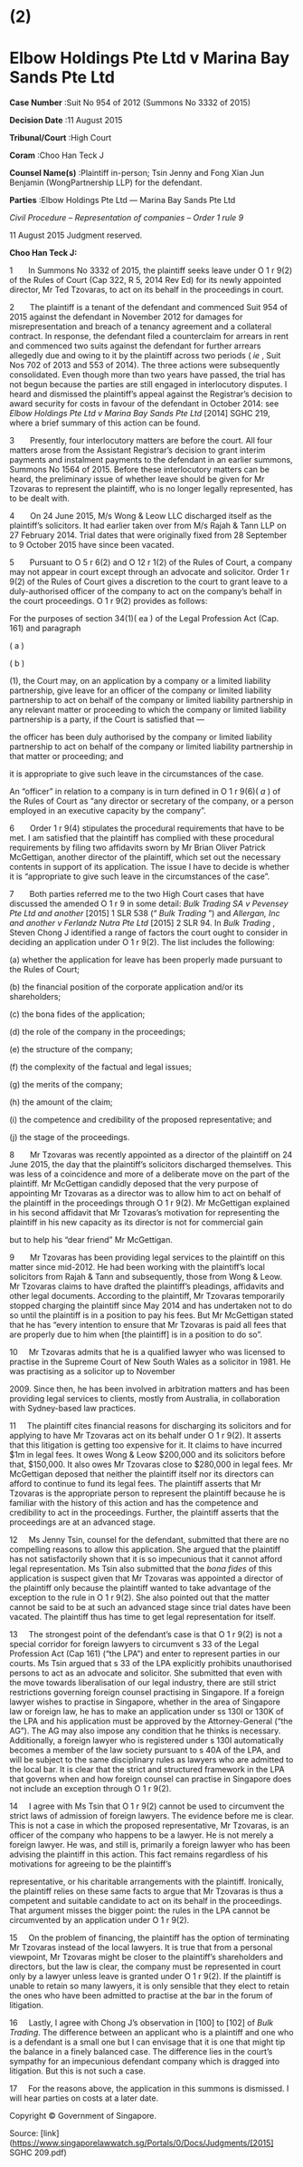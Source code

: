 # (2) 

# Elbow Holdings Pte Ltd v Marina Bay Sands Pte Ltd 



**Case Number** :Suit No 954 of 2012 (Summons No 3332 of 2015) 

**Decision Date** :11 August 2015 

**Tribunal/Court** :High Court 

**Coram** :Choo Han Teck J 

**Counsel Name(s)** :Plaintiff in-person; Tsin Jenny and Fong Xian Jun Benjamin (WongPartnership LLP) for the defendant. 

**Parties** :Elbow Holdings Pte Ltd — Marina Bay Sands Pte Ltd 

_Civil Procedure_ – _Representation of companies_ – _Order 1 rule 9_ 

11 August 2015 Judgment reserved. 

**Choo Han Teck J:** 

1       In Summons No 3332 of 2015, the plaintiff seeks leave under O 1 r 9(2) of the Rules of Court (Cap 322, R 5, 2014 Rev Ed) for its newly appointed director, Mr Ted Tzovaras, to act on its behalf in the proceedings in court. 

2       The plaintiff is a tenant of the defendant and commenced Suit 954 of 2015 against the defendant in November 2012 for damages for misrepresentation and breach of a tenancy agreement and a collateral contract. In response, the defendant filed a counterclaim for arrears in rent and commenced two suits against the defendant for further arrears allegedly due and owing to it by the plaintiff across two periods ( _ie_ , Suit Nos 702 of 2013 and 553 of 2014). The three actions were subsequently consolidated. Even though more than two years have passed, the trial has not begun because the parties are still engaged in interlocutory disputes. I heard and dismissed the plaintiff’s appeal against the Registrar’s decision to award security for costs in favour of the defendant in October 2014: see _Elbow Holdings Pte Ltd v Marina Bay Sands Pte Ltd_ <span class="citation">[2014] SGHC 219</span>, where a brief summary of this action can be found. 

3       Presently, four interlocutory matters are before the court. All four matters arose from the Assistant Registrar’s decision to grant interim payments and instalment payments to the defendant in an earlier summons, Summons No 1564 of 2015. Before these interlocutory matters can be heard, the preliminary issue of whether leave should be given for Mr Tzovaras to represent the plaintiff, who is no longer legally represented, has to be dealt with. 

4       On 24 June 2015, M/s Wong & Leow LLC discharged itself as the plaintiff’s solicitors. It had earlier taken over from M/s Rajah & Tann LLP on 27 February 2014. Trial dates that were originally fixed from 28 September to 9 October 2015 have since been vacated. 

5       Pursuant to O 5 r 6(2) and O 12 r 1(2) of the Rules of Court, a company may not appear in court except through an advocate and solicitor. Order 1 r 9(2) of the Rules of Court gives a discretion to the court to grant leave to a duly-authorised officer of the company to act on the company’s behalf in the court proceedings. O 1 r 9(2) provides as follows: 

 For the purposes of section 34(1)( ea ) of the Legal Profession Act (Cap. 161) and paragraph 


 ( a ) 

 ( b ) 

 (1), the Court may, on an application by a company or a limited liability partnership, give leave for an officer of the company or limited liability partnership to act on behalf of the company or limited liability partnership in any relevant matter or proceeding to which the company or limited liability partnership is a party, if the Court is satisfied that — 

 the officer has been duly authorised by the company or limited liability partnership to act on behalf of the company or limited liability partnership in that matter or proceeding; and 

 it is appropriate to give such leave in the circumstances of the case. 

An “officer” in relation to a company is in turn defined in O 1 r 9(6)( _a_ ) of the Rules of Court as “any director or secretary of the company, or a person employed in an executive capacity by the company”. 

6       Order 1 r 9(4) stipulates the procedural requirements that have to be met. I am satisfied that the plaintiff has complied with these procedural requirements by filing two affidavits sworn by Mr Brian Oliver Patrick McGettigan, another director of the plaintiff, which set out the necessary contents in support of its application. The issue I have to decide is whether it is “appropriate to give such leave in the circumstances of the case”. 

7       Both parties referred me to the two High Court cases that have discussed the amended O 1 r 9 in some detail: _Bulk Trading SA v Pevensey Pte Ltd and another_ <span class="citation">[2015] 1 SLR 538</span> (“ _Bulk Trading_ ”) and _Allergan, Inc and another v Ferlandz Nutra Pte Ltd_ <span class="citation">[2015] 2 SLR 94</span>. In _Bulk Trading_ , Steven Chong J identified a range of factors the court ought to consider in deciding an application under O 1 r 9(2). The list includes the following: 

 (a) whether the application for leave has been properly made pursuant to the Rules of Court; 

 (b) the financial position of the corporate application and/or its shareholders; 

 (c) the bona fides of the application; 

 (d) the role of the company in the proceedings; 

 (e) the structure of the company; 

 (f) the complexity of the factual and legal issues; 

 (g) the merits of the company; 

 (h) the amount of the claim; 

 (i) the competence and credibility of the proposed representative; and 

 (j) the stage of the proceedings. 

8       Mr Tzovaras was recently appointed as a director of the plaintiff on 24 June 2015, the day that the plaintiff’s solicitors discharged themselves. This was less of a coincidence and more of a deliberate move on the part of the plaintiff. Mr McGettigan candidly deposed that the very purpose of appointing Mr Tzovaras as a director was to allow him to act on behalf of the plaintiff in the proceedings through O 1 r 9(2). Mr McGettigan explained in his second affidavit that Mr Tzovaras’s motivation for representing the plaintiff in his new capacity as its director is not for commercial gain 


but to help his “dear friend” Mr McGettigan. 

9       Mr Tzovaras has been providing legal services to the plaintiff on this matter since mid-2012. He had been working with the plaintiff’s local solicitors from Rajah & Tann and subsequently, those from Wong & Leow. Mr Tzovaras claims to have drafted the plaintiff’s pleadings, affidavits and other legal documents. According to the plaintiff, Mr Tzovaras temporarily stopped charging the plaintiff since May 2014 and has undertaken not to do so until the plaintiff is in a position to pay his fees. But Mr McGettigan stated that he has “every intention to ensure that Mr Tzovaras is paid all fees that are properly due to him when [the plaintiff] is in a position to do so”. 

10     Mr Tzovaras admits that he is a qualified lawyer who was licensed to practise in the Supreme Court of New South Wales as a solicitor in 1981. He was practising as a solicitor up to November 

2009\. Since then, he has been involved in arbitration matters and has been providing legal services to clients, mostly from Australia, in collaboration with Sydney-based law practices. 

11     The plaintiff cites financial reasons for discharging its solicitors and for applying to have Mr Tzovaras act on its behalf under O 1 r 9(2). It asserts that this litigation is getting too expensive for it. It claims to have incurred $1m in legal fees. It owes Wong & Leow $200,000 and its solicitors before that, $150,000. It also owes Mr Tzovaras close to $280,000 in legal fees. Mr McGettigan deposed that neither the plaintiff itself nor its directors can afford to continue to fund its legal fees. The plaintiff asserts that Mr Tzovaras is the appropriate person to represent the plaintiff because he is familiar with the history of this action and has the competence and credibility to act in the proceedings. Further, the plaintiff asserts that the proceedings are at an advanced stage. 

12     Ms Jenny Tsin, counsel for the defendant, submitted that there are no compelling reasons to allow this application. She argued that the plaintiff has not satisfactorily shown that it is so impecunious that it cannot afford legal representation. Ms Tsin also submitted that the _bona fides_ of this application is suspect given that Mr Tzovaras was appointed a director of the plaintiff only because the plaintiff wanted to take advantage of the exception to the rule in O 1 r 9(2). She also pointed out that the matter cannot be said to be at such an advanced stage since trial dates have been vacated. The plaintiff thus has time to get legal representation for itself. 

13     The strongest point of the defendant’s case is that O 1 r 9(2) is not a special corridor for foreign lawyers to circumvent s 33 of the Legal Profession Act (Cap 161) (“the LPA”) and enter to represent parties in our courts. Ms Tsin argued that s 33 of the LPA explicitly prohibits unauthorised persons to act as an advocate and solicitor. She submitted that even with the move towards liberalisation of our legal industry, there are still strict restrictions governing foreign counsel practising in Singapore. If a foreign lawyer wishes to practise in Singapore, whether in the area of Singapore law or foreign law, he has to make an application under ss 130I or 130K of the LPA and his application must be approved by the Attorney-General (“the AG”). The AG may also impose any condition that he thinks is necessary. Additionally, a foreign lawyer who is registered under s 130I automatically becomes a member of the law society pursuant to s 40A of the LPA, and will be subject to the same disciplinary rules as lawyers who are admitted to the local bar. It is clear that the strict and structured framework in the LPA that governs when and how foreign counsel can practise in Singapore does not include an exception through O 1 r 9(2). 

14     I agree with Ms Tsin that O 1 r 9(2) cannot be used to circumvent the strict laws of admission of foreign lawyers. The evidence before me is clear. This is not a case in which the proposed representative, Mr Tzovaras, is an officer of the company who happens to be a lawyer. He is not merely a foreign lawyer. He was, and still is, primarily a foreign lawyer who has been advising the plaintiff in this action. This fact remains regardless of his motivations for agreeing to be the plaintiff’s 


representative, or his charitable arrangements with the plaintiff. Ironically, the plaintiff relies on these same facts to argue that Mr Tzovaras is thus a competent and suitable candidate to act on its behalf in the proceedings. That argument misses the bigger point: the rules in the LPA cannot be circumvented by an application under O 1 r 9(2). 

15     On the problem of financing, the plaintiff has the option of terminating Mr Tzovaras instead of the local lawyers. It is true that from a personal viewpoint, Mr Tzovaras might be closer to the plaintiff’s shareholders and directors, but the law is clear, the company must be represented in court only by a lawyer unless leave is granted under O 1 r 9(2). If the plaintiff is unable to retain so many lawyers, it is only sensible that they elect to retain the ones who have been admitted to practise at the bar in the forum of litigation. 

16     Lastly, I agree with Chong J’s observation in [100] to [102] of _Bulk Trading_. The difference between an applicant who is a plaintiff and one who is a defendant is a small one but I can envisage that it is one that might tip the balance in a finely balanced case. The difference lies in the court’s sympathy for an impecunious defendant company which is dragged into litigation. But this is not such a case. 

17     For the reasons above, the application in this summons is dismissed. I will hear parties on costs at a later date. 

 Copyright © Government of Singapore. 


Source: [link](https://www.singaporelawwatch.sg/Portals/0/Docs/Judgments/[2015] SGHC 209.pdf)
